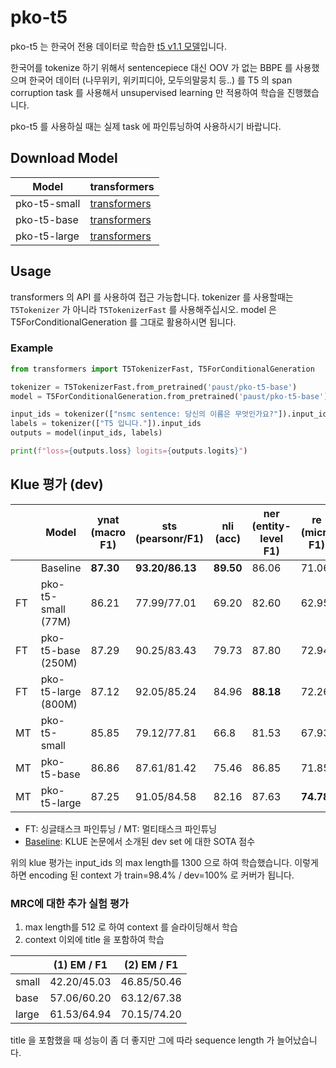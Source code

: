 # pko-t5

pko-t5 는 한국어 전용 데이터로 학습한 [t5 v1.1 모델](https://github.com/google-research/text-to-text-transfer-transformer/blob/84f8bcc14b5f2c03de51bd3587609ba8f6bbd1cd/released_checkpoints.md)입니다.

한국어를 tokenize 하기 위해서 sentencepiece 대신 OOV 가 없는 BBPE 를 사용했으며 한국어 데이터 (나무위키, 위키피디아, 모두의말뭉치 등..) 를 T5 의 span corruption task 를 사용해서 unsupervised learning 만 적용하여 학습을 진행했습니다.

pko-t5 를 사용하실 때는 실제 task 에 파인튜닝하여 사용하시기 바랍니다.

## Download Model
|Model| transformers                                              |
|---|-----------------------------------------------------------|
|pko-t5-small| [transformers](https://huggingface.co/paust/pko-t5-small) |
|pko-t5-base| [transformers](https://huggingface.co/paust/pko-t5-base)         |
|pko-t5-large| [transformers](https://huggingface.co/paust/pko-t5-large)        |

## Usage
transformers 의 API 를 사용하여 접근 가능합니다. tokenizer 를 사용할때는 `T5Tokenizer` 가 아니라 `T5TokenizerFast` 를 사용해주십시오. model 은 T5ForConditionalGeneration 를 그대로 활용하시면 됩니다.

### Example
```python
from transformers import T5TokenizerFast, T5ForConditionalGeneration

tokenizer = T5TokenizerFast.from_pretrained('paust/pko-t5-base')
model = T5ForConditionalGeneration.from_pretrained('paust/pko-t5-base')

input_ids = tokenizer(["nsmc sentence: 당신의 이름은 무엇인가요?"]).input_ids
labels = tokenizer(["T5 입니다."]).input_ids
outputs = model(input_ids, labels)

print(f"loss={outputs.loss} logits={outputs.logits}")
```
    

## Klue 평가 (dev)

|  | Model | ynat (macro F1) | sts (pearsonr/F1) | nli (acc) | ner (entity-level F1) | re (micro F1) | dp (LAS) | mrc (EM/F1) |
| --- | --- |-----------------| --- | --- | --- | --- | --- | --- |
|  | Baseline | **87.30**       | **93.20/86.13** | **89.50** | 86.06 | 71.06 | 87.93 | 75.26/- |
| FT | pko-t5-small (77M) | 86.21           | 77.99/77.01 | 69.20 | 82.60 | 62.95 | 93.15 | 43.81/46.58 |
| FT | pko-t5-base (250M) | 87.29           | 90.25/83.43 | 79.73 | 87.80 | 72.94 | 97.28 | 61.53/64.74 |
| FT | pko-t5-large (800M) | 87.12           | 92.05/85.24 | 84.96 | **88.18** | 72.26 | 97.60 | 68.01/71.44 |
| MT | pko-t5-small | 85.85           | 79.12/77.81 | 66.8 | 81.53 | 67.93 | 91.38 | 44.97/48.07 |
| MT | pko-t5-base | 86.86           | 87.61/81.42 | 75.46 | 86.85 | 71.85 | 96.32 | 61.95/65.06 |
| MT | pko-t5-large | 87.25           | 91.05/84.58 | 82.16 | 87.63 | **74.78** | **97.33** | **69.18/71.92** |

- FT: 싱글태스크 파인튜닝 / MT: 멀티태스크 파인튜닝
- [Baseline](https://arxiv.org/abs/2105.09680): KLUE 논문에서 소개된 dev set 에 대한 SOTA 점수

위의 klue 평가는 input_ids 의 max length를 1300 으로 하여 학습했습니다. 이렇게 하면 encoding 된 context 가 train=98.4% / dev=100% 로 커버가 됩니다.

### MRC에 대한 추가 실험 평가

1. max length를 512 로 하여 context 를 슬라이딩해서 학습
2. context 이외에 title 을 포함하여 학습

|  | (1) EM / F1 | (2) EM / F1 |
| --- | --- | --- |
| small | 42.20/45.03 | 46.85/50.46 |
| base | 57.06/60.20 | 63.12/67.38 |
| large | 61.53/64.94 | 70.15/74.20 |

title 을 포함했을 때 성능이 좀 더 좋지만 그에 따라 sequence length 가 늘어났습니다.
